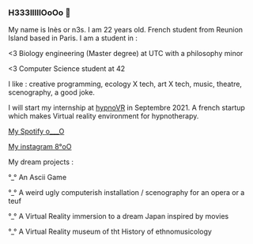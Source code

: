 ### H333lllllOoOo 👋

My name is Inès or n3s. I am 22 years old. French student from Reunion Island based in Paris.
I am a student in :

  <3 Biology engineering (Master degree) at UTC with a philosophy minor
  
  <3 Computer Science student at 42
 

I like : creative programming, ecology X tech, art X tech, music, theatre, scenography, a good joke.
 
 
I will start my internship at [hypnoVR](https://hypnovr.io/fr/?gclid=Cj0KCQjwkIGKBhCxARIsAINMioKoD03KJmLxb34SZ6heSA4E7ZoyXs8mtvNx-dNr_s_TlxFVoCKVn-EaAvCxEALw_wcB)
 in Septembre 2021. A french startup which makes Virtual reality environment for hypnotherapy.


[My Spotify o___O](https://open.spotify.com/playlist/6XsbO5nUAKYwEefKPPUZkh?si=4151e481d3a3496am)


[My instagram 8°oO](https://www.instagram.com/nn33sy/)



My dream projects :

°_° An Ascii Game

°_° A weird ugly computerish installation / scenography for an opera or a teuf

°_° A Virtual Reality immersion to a dream Japan inspired by movies
 
°_° A Virtual Reality museum of tht History of ethnomusicology
